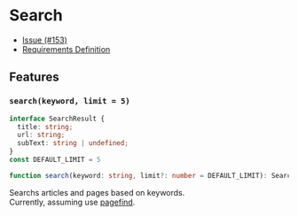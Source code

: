 # Search  

<!--  -->
- [Issue (#153)](https://github.com/7rs/pages/issues/153)
- [Requirements Definition](/docs/rd/search.md)
<!--  -->

## Features  

### `search(keyword, limit = 5)`  

  ```ts
  interface SearchResult {
    title: string;
    url: string;
    subText: string | undefined;
  }
  const DEFAULT_LIMIT = 5

  function search(keyword: string, limit?: number = DEFAULT_LIMIT): SearchResult[]
  ```  

  Searchs articles and pages based on keywords.  
  Currently, assuming use [pagefind](https://pagefind.app/).  
